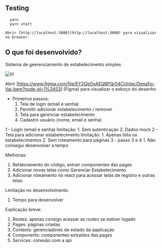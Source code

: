 
## Testing

```shell
  yarn
  yarn start

Abrir [http://localhost:3000](http://localhost:3000) para visualizar no browser.

```

## O que foi desenvolvido? 
Sistema de geerenciamento de estabelecimento simples

![til](./images/image.gif)

Abrir [https://www.figma.com/file/EY2QgOxAEQBPQr54CUnIqc/Desafio-Vai-bem?node-id=1%3A53] (Figma) para visualizar o esboço do desenho 

- Primeiros passos:
  1. Tela de login (email e senha)
  2. Permitir adicionar estabelecimento / remover
  3. Tela para gerenciar estabelecimento
  4. Cadastro usuário (nome, email e senha) 

1 - Login (email e senha)
  limitação: 
    1. Sem autenticação
    2. Dados mock
2 - Tela para adicionar estabelecimento
  limitação: 
    1. Apenas lista os estabelecimentos
    2. Sem roteamento para páginas
3 - passo 3 e 4 
    1. Não consegui desenvolver a tempo

Melhorias: 
  1. Refatoramento do código, extrair componentes das pages
  2. Adicionar novas telas como Gerenciar Estabelecimento
  3. Adicionar roteamento no react para acessar telas de registro e outras telas

Limitação no desenvolvimento:
  1. Tempo para desenvolver

Explicação breve:
  1. Routes: apenas consigo acessar as routes se estiver logado
  2. Pages: páginas criadas 
  3. Contexts: gerenciadores de estado da aaplicação 
  4. Components: componentes extraídos das pages
  5. Services: conexão com a api